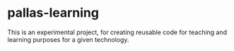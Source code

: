 # pallas-learning
This is an experimental project, for creating reusable code for teaching and learning purposes for a given technology.
